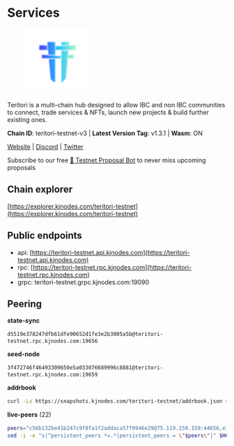 # Services

<figure><img src="https://raw.githubusercontent.com/kj89/cosmos-images/main/logos/teritori.png" width="150" alt=""><figcaption></figcaption></figure>

Teritori is a multi-chain hub designed to allow IBC and non IBC communities  to connect, trade services & NFTs, launch new projects & build further existing ones.

**Chain ID**: teritori-testnet-v3 | **Latest Version Tag**: v1.3.1 | **Wasm**: ON

[Website](https://teritori.com) | [Discord](https://discord.gg/teritori) | [Twitter](https://twitter.com/TeritoriNetwork)



Subscribe to our free [🤖 Testnet Proposal Bot](https://t.me/kjnodes_testnet_proposal_bot) to never miss upcoming proposals


## Chain explorer
[https://explorer.kjnodes.com/teritori-testnet](https://explorer.kjnodes.com/teritori-testnet)

## Public endpoints

* api: [https://teritori-testnet.api.kjnodes.com](https://teritori-testnet.api.kjnodes.com)
* rpc: [https://teritori-testnet.rpc.kjnodes.com](https://teritori-testnet.rpc.kjnodes.com)
* grpc: teritori-testnet.grpc.kjnodes.com:19090

## Peering

**state-sync**

```text
d5519e378247dfb61dfe90652d1fe3e2b3005a5b@teritori-testnet.rpc.kjnodes.com:19656
```

**seed-node**

```text
3f472746f46493309650e5a033076689996c8881@teritori-testnet.rpc.kjnodes.com:19659
```

**addrbook**
```bash
curl -Ls https://snapshots.kjnodes.com/teritori-testnet/addrbook.json > $HOME/.teritorid/config/addrbook.json
```

**live-peers** (22)
```bash
peers="c56b132be41b247c9f8fa1f2addaca57f9946e29@75.119.159.159:44656,e1b331c1f3cba509960c65d6c6bc9b49532bcbaa@65.109.85.170:27656,bf100c1b6b44a6e96ab5691f3023cec3c27747fd@144.126.142.78:46656,b33ebb4672f929dddde1365c9678a39abfd881fb@54.202.144.51:26656,3614bc766d73bebf6b73737b6690af60e7f0683e@65.108.206.118:46656,303666c503cd27161529692de701f5b2d3a2f043@65.109.23.114:15956,07d196ccefcadc548c6cd06cfea425f1544b1495@213.239.217.52:41656,b6640a6b6062be34a0b5eedb0524c320f31959ef@65.108.234.26:28656,4ebfdac0d496be2407c02202e5ad6f226a11b37a@65.21.134.202:26736,a2785cabecc10f591d9e8c396c8e162e95a206ec@65.108.226.183:15956,c195935295e3429dbd50f155b9a3540b02cbc4d3@65.109.92.240:26656,ec0c58dbfe67a12ea16951134e29a6566ac05add@185.217.125.98:26656,3b539b6cff93fb3631d0a600a56ade3c6ca6bea3@162.19.236.64:26656,9fc0f6621b1818c9f00ecbd0cd6f9271c2292e8a@65.109.54.15:10656,31413c99357d0cfc48a46767ade171db2ea0205e@135.181.138.160:46656,b9bd31a2a68a09d324a9deaf41144ff6d0dbe260@65.108.192.123:15656,6bc9f80a5123d62c23aadb7b5d68b740a794b0c6@207.180.194.156:36656,5ae1012f9b0f4672d8152de903d115dd2f1a3ee3@65.21.170.3:27656,15dd94f68c450da2c3b7c60b6364e3dce6f0cbf2@185.193.66.68:26641,a97eb7a4f3d857f1ff82265d2905fc0762a6bfd4@135.125.5.31:54256,c9dbed7dced2ac0fa86eb51949fc7beefc56db95@116.202.227.117:19656,d5519e378247dfb61dfe90652d1fe3e2b3005a5b@65.109.68.190:19656"
sed -i -e "s|^persistent_peers *=.*|persistent_peers = \"$peers\"|" $HOME/.teritorid/config/config.toml
```
